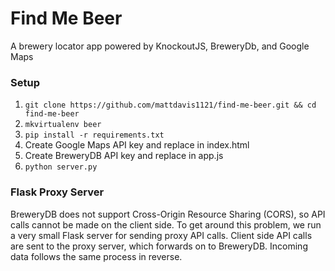 # Find Me Beer
A brewery locator app powered by KnockoutJS, BreweryDb, and Google Maps

### Setup
1. `git clone https://github.com/mattdavis1121/find-me-beer.git && cd find-me-beer`
2. `mkvirtualenv beer`
3. `pip install -r requirements.txt`
4. Create Google Maps API key and replace in index.html
5. Create BreweryDB API key and replace in app.js
6. `python server.py`

### Flask Proxy Server
BreweryDB does not support Cross-Origin Resource Sharing (CORS), so API calls cannot be made on the client
side. To get around this problem, we run a very small Flask server for sending proxy API calls. Client side
API calls are sent to the proxy server, which forwards on to BreweryDB. Incoming data follows the same
process in reverse.
